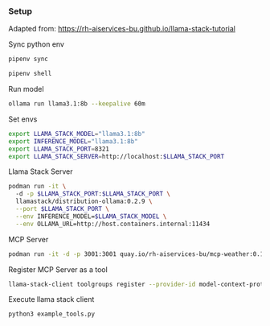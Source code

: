 ### Setup

Adapted from: https://rh-aiservices-bu.github.io/llama-stack-tutorial

Sync python env

```bash
pipenv sync
```

```bash
pipenv shell
```

Run model

```bash
ollama run llama3.1:8b --keepalive 60m
```

Set envs

```bash
export LLAMA_STACK_MODEL="llama3.1:8b"
export INFERENCE_MODEL="llama3.1:8b"
export LLAMA_STACK_PORT=8321
export LLAMA_STACK_SERVER=http://localhost:$LLAMA_STACK_PORT
```

Llama Stack Server

```bash
podman run -it \                   
  -d -p $LLAMA_STACK_PORT:$LLAMA_STACK_PORT \
  llamastack/distribution-ollama:0.2.9 \
  --port $LLAMA_STACK_PORT \
  --env INFERENCE_MODEL=$LLAMA_STACK_MODEL \
  --env OLLAMA_URL=http://host.containers.internal:11434
```

MCP Server

```bash
podman run -it -d -p 3001:3001 quay.io/rh-aiservices-bu/mcp-weather:0.1.0 
```

Register MCP Server as a tool

```bash
llama-stack-client toolgroups register --provider-id model-context-protocol --mcp-endpoint "http://localhost:3001/sse" mcp::weather
```

Execute llama stack client

```bash
python3 example_tools.py
```
